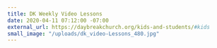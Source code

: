 ```yaml
---
title: DK Weekly Video Lessons
date: 2020-04-11 07:12:00 -07:00
external_url: https://daybreakchurch.org/kids-and-students/#kids
small_image: "/uploads/dk_video-Lessons_480.jpg"
---
```


